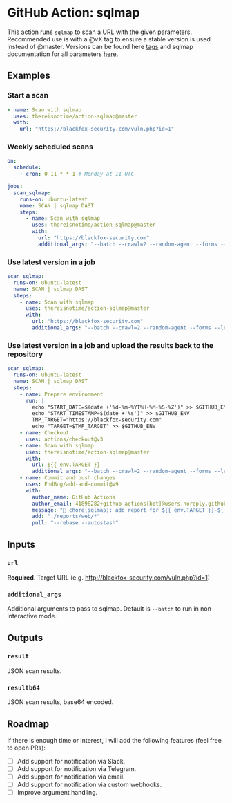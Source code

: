 # GitHub Action: sqlmap

This action runs `sqlmap` to scan a URL with the given parameters. Recommended use is with a @vX tag to ensure a stable version is used instead of @master. Versions can be found here [tags](https://github.com/thereisnotime/Action-sqlmap/tags) and sqlmap documentation for all parameters [here](https://github.com/sqlmapproject/sqlmap/wiki/Usage).

## Examples

### Start a scan

```yaml
- name: Scan with sqlmap
  uses: thereisnotime/action-sqlmap@master
  with:
    url: "https://blackfox-security.com/vuln.php?id=1"
```

### Weekly scheduled scans

```yaml
on:
  schedule:
    - cron: 0 11 * * 1 # Monday at 11 UTC

jobs:
  scan_sqlmap:
    runs-on: ubuntu-latest
    name: SCAN | sqlmap DAST
    steps:
      - name: Scan with sqlmap
        uses: thereisnotime/action-sqlmap@master
        with:
          url: "https://blackfox-security.com"
          additional_args: "--batch --crawl=2 --random-agent --forms --level=5 --risk=3"
```

### Use latest version in a job

```yaml
scan_sqlmap:
  runs-on: ubuntu-latest
  name: SCAN | sqlmap DAST
  steps:
    - name: Scan with sqlmap
      uses: thereisnotime/action-sqlmap@master
      with:
        url: "https://blackfox-security.com"
        additional_args: "--batch --crawl=2 --random-agent --forms --level=5 --risk=3"
```

### Use latest version in a job and upload the results back to the repository

```yaml
scan_sqlmap:
  runs-on: ubuntu-latest
  name: SCAN | sqlmap DAST
  steps:
    - name: Prepare environment
      run: |
        echo "START_DATE=$(date +'%d-%m-%YT%H-%M-%S-%Z')" >> $GITHUB_ENV
        echo "START_TIMESTAMP=$(date +'%s')" >> $GITHUB_ENV
        TMP_TARGET="https://blackfox-security.com"
        echo "TARGET=$TMP_TARGET" >> $GITHUB_ENV
    - name: Checkout
      uses: actions/checkout@v3
    - name: Scan with sqlmap
      uses: thereisnotime/action-sqlmap@master
      with:
        url: ${{ env.TARGET }}
        additional_args: "--batch --crawl=2 --random-agent --forms --level=5 --risk=3"
    - name: Commit and push changes
      uses: EndBug/add-and-commit@v9
      with:
        author_name: GitHub Actions
        author_email: 41898282+github-actions[bot]@users.noreply.github.com
        message: "👷 chore(sqlmap): add report for ${{ env.TARGET }}-${{ env.START_DATE }}-${{ env.START_TIMESTAMP }}"
        add: "./reports/web/*"
        pull: "--rebase --autostash"
```

## Inputs

### `url`

**Required**. Target URL (e.g. <http://blackfox-security.com/vuln.php?id=1>)

### `additional_args`

Additional arguments to pass to sqlmap. Default is `--batch` to run in non-interactive mode.

## Outputs

### `result`

JSON scan results.

### `resultb64`

JSON scan results, base64 encoded.

## Roadmap

If there is enough time or interest, I will add the following features (feel free to open PRs):

- [ ] Add support for notification via Slack.
- [ ] Add support for notification via Telegram.
- [ ] Add support for notification via email.
- [ ] Add support for notification via custom webhooks.
- [ ] Improve argument handling.
